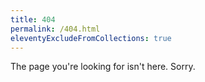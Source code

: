 ```yaml
---
title: 404
permalink: /404.html
eleventyExcludeFromCollections: true
---
```


The page you're looking for isn't here. Sorry.
